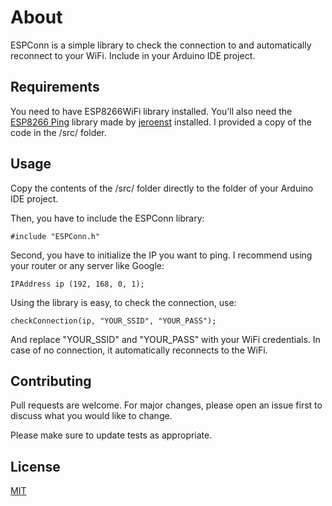 # About

ESPConn is a simple library to check the connection to and automatically reconnect to your WiFi. Include in your Arduino IDE project.

## Requirements

You need to have ESP8266WiFi library installed.
You'll also need the [ESP8266 Ping](https://github.com/jeroenst/ESP8266Ping) library made by [jeroenst](https://github.com/jeroenst) installed. I provided a copy of the code in the /src/ folder.

## Usage

Copy the contents of the /src/ folder directly to the folder of your Arduino IDE project.

Then, you have to include the ESPConn library:

```Arduino
#include "ESPConn.h"
```

Second, you have to initialize the IP you want to ping. I recommend using your router or any server like Google:
```Arduino
IPAddress ip (192, 168, 0, 1);
```

Using the library is easy, to check the connection, use:
```Arduino
checkConnection(ip, "YOUR_SSID", "YOUR_PASS"); 
```
And replace "YOUR_SSID" and "YOUR_PASS" with your WiFi credentials. In case of no connection, it automatically reconnects to the WiFi.

## Contributing
Pull requests are welcome. For major changes, please open an issue first to discuss what you would like to change.

Please make sure to update tests as appropriate.

## License
[MIT](https://choosealicense.com/licenses/mit/)
